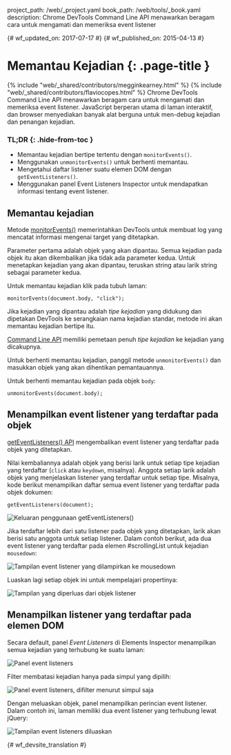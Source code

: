 project_path: /web/_project.yaml
book_path: /web/tools/_book.yaml
description: Chrome DevTools Command Line API menawarkan beragam cara untuk mengamati dan memeriksa event listener

{# wf_updated_on: 2017-07-17 #}
{# wf_published_on: 2015-04-13 #}

# Memantau Kejadian {: .page-title }

{% include "web/_shared/contributors/megginkearney.html" %}
{% include "web/_shared/contributors/flaviocopes.html" %}
Chrome DevTools Command Line API menawarkan beragam cara untuk mengamati dan memeriksa event listener. JavaScript berperan utama di laman interaktif, dan browser menyediakan banyak alat berguna untuk men-debug kejadian dan penangan kejadian.


### TL;DR {: .hide-from-toc }
- Memantau kejadian bertipe tertentu dengan `monitorEvents()`.
- Menggunakan `unmonitorEvents()` untuk berhenti memantau.
- Mengetahui daftar listener suatu elemen DOM dengan `getEventListeners()`.
- Menggunakan panel Event Listeners Inspector untuk mendapatkan informasi tentang event listener.


## Memantau kejadian

Metode [monitorEvents()](/web/tools/chrome-devtools/debug/command-line/command-line-reference#monitoreventsobject-events)
memerintahkan DevTools untuk membuat log yang mencatat informasi mengenai target yang ditetapkan.

Parameter pertama adalah objek yang akan dipantau.
Semua kejadian pada objek itu akan dikembalikan jika tidak ada parameter kedua.
Untuk menetapkan kejadian yang akan dipantau,
teruskan string atau larik string sebagai parameter kedua.

Untuk memantau kejadian klik pada tubuh laman:

    monitorEvents(document.body, "click");

Jika kejadian yang dipantau adalah *tipe kejadian* yang didukung
dan dipetakan DevTools ke serangkaian nama kejadian standar,
metode ini akan memantau kejadian bertipe itu.

[Command Line API](/web/tools/chrome-devtools/debug/command-line/command-line-reference) memiliki pemetaan penuh *tipe kejadian* ke kejadian yang dicakupnya.

Untuk berhenti memantau kejadian,
panggil metode `unmonitorEvents()` dan masukkan objek yang akan dihentikan pemantauannya.

Untuk berhenti memantau kejadian pada objek `body`:

    unmonitorEvents(document.body);

## Menampilkan event listener yang terdaftar pada objek

[getEventListeners() API](/web/tools/chrome-devtools/debug/command-line/command-line-reference#geteventlistenersobject)
mengembalikan event listener yang terdaftar pada objek yang ditetapkan.

Nilai kembaliannya adalah objek yang berisi larik untuk setiap tipe kejadian yang terdaftar (`click` atau `keydown`, misalnya).
Anggota setiap larik adalah objek yang menjelaskan
listener yang terdaftar untuk setiap tipe.
Misalnya,
kode berikut menampilkan daftar semua event listener yang terdaftar pada objek dokumen:

    getEventListeners(document);

![Keluaran penggunaan getEventListeners()](images/events-call-geteventlisteners.png)

Jika terdaftar lebih dari satu listener pada objek yang ditetapkan,
larik akan berisi satu anggota untuk setiap listener.
Dalam contoh berikut,
ada dua event listener yang terdaftar pada elemen #scrollingList untuk kejadian `mousedown`:

![Tampilan event listener yang dilampirkan ke mousedown](images/events-geteventlisteners_multiple.png)

Luaskan lagi setiap objek ini untuk mempelajari propertinya:

![Tampilan yang diperluas dari objek listener](images/events-geteventlisteners_expanded.png)

## Menampilkan listener yang terdaftar pada elemen DOM

Secara default,
panel *Event Listeners* di Elements Inspector menampilkan semua kejadian yang terhubung ke suatu laman:

![Panel event listeners](images/events-eventlisteners_panel.png)

Filter membatasi kejadian hanya pada simpul yang dipilih:

![Panel event listeners, difilter menurut simpul saja](images/events-eventlisteners_panel_filtered.png)

Dengan meluaskan objek, panel menampilkan perincian event listener.
Dalam contoh ini,
laman memiliki dua event listener yang terhubung lewat jQuery:

![Tampilan event listeners diluaskan](images/events-eventlisteners_panel_details.png)



{# wf_devsite_translation #}
